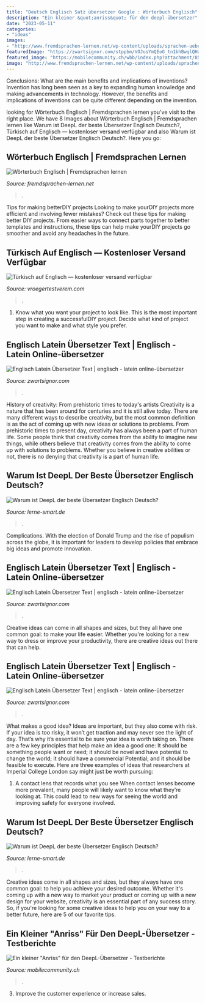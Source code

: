 ```yaml
---
title: "Deutsch Englisch Satz übersetzer Google : Wörterbuch Englisch"
description: "Ein kleiner &quot;anriss&quot; für den deepl-übersetzer"
date: "2023-05-11"
categories:
- "ideas"
images:
- "http://www.fremdsprachen-lernen.net/wp-content/uploads/sprachen-uebersetzen-google-translate.jpg"
featuredImage: "https://zwartsignor.com/stppbm/VOJusYmQEoG_tn1bhBwqlQHaKv.jpg"
featured_image: "https://mobilecommunity.ch/wbb/index.php?attachment/85-deepl1-png/"
image: "http://www.fremdsprachen-lernen.net/wp-content/uploads/sprachen-uebersetzen-google-translate.jpg"
---
```



Conclusions: What are the main benefits and implications of inventions?
Invention has long been seen as a key to expanding human knowledge and making advancements in technology. However, the benefits and implications of inventions can be quite different depending on the invention.

	

		
looking for Wörterbuch Englisch | Fremdsprachen lernen you've visit to the right place. We have 8 Images about Wörterbuch Englisch | Fremdsprachen lernen like Warum ist DeepL der beste Übersetzer Englisch Deutsch?, Türkisch auf Englisch — kostenloser versand verfügbar and also Warum ist DeepL der beste Übersetzer Englisch Deutsch?. Here you go:
		
    
## Wörterbuch Englisch | Fremdsprachen Lernen

<img loading=lazy src="http://www.fremdsprachen-lernen.net/wp-content/uploads/sprachen-uebersetzen-google-translate.jpg" onerror="this.onerror=null;this.src='https://tse1.mm.bing.net/th?id=OIP.xdUXkXIgp_SV-q3I6Gx4_gHaDG&amp;pid=15.1';" alt="Wörterbuch Englisch | Fremdsprachen lernen">

_Source: fremdsprachen-lernen.net_

>. 

	

Tips for making betterDIY projects
Looking to make yourDIY projects more efficient and involving fewer mistakes? Check out these tips for making better DIY projects. From easier ways to connect parts together to better templates and instructions, these tips can help make yourDIY projects go smoother and avoid any headaches in the future.

    
## Türkisch Auf Englisch — Kostenloser Versand Verfügbar

<img loading=lazy src="https://vroegertestverem.com/yjwwia/HVbc96_AVykyl-HNcYb-KQHaJ8.jpg" onerror="this.onerror=null;this.src='https://tse4.mm.bing.net/th?id=OIP.tGqrPUzsJCiLGwdMuxkLWQAAAA&amp;pid=15.1';" alt="Türkisch auf Englisch — kostenloser versand verfügbar">

_Source: vroegertestverem.com_

>. 

	

1. Know what you want your project to look like. This is the most important step in creating a successfulDIY project. Decide what kind of project you want to make and what style you prefer.

    
## Englisch Latein Übersetzer Text | Englisch - Latein Online-übersetzer

<img loading=lazy src="https://zwartsignor.com/stppbm/jpYee15708vYtGC_f_7KlwAAAA.jpg" onerror="this.onerror=null;this.src='https://tse4.mm.bing.net/th?id=OIP.grX0LHzQVRdvXcm04aSHMAAAAA&amp;pid=15.1';" alt="Englisch Latein Übersetzer Text | englisch - latein online-übersetzer">

_Source: zwartsignor.com_

>. 

	

History of creativity: From prehistoric times to today's artists
Creativity is a nature that has been around for centuries and it is still alive today. There are many different ways to describe creativity, but the most common definition is as the act of coming up with new ideas or solutions to problems. From prehistoric times to present day, creativity has always been a part of human life. Some people think that creativity comes from the ability to imagine new things, while others believe that creativity comes from the ability to come up with solutions to problems. Whether you believe in creative abilities or not, there is no denying that creativity is a part of human life.

    
## Warum Ist DeepL Der Beste Übersetzer Englisch Deutsch?

<img loading=lazy src="https://lerne-smart.de/wp-content/uploads/2019/01/Der-Google-Übersetzer01-1024x352.jpg" onerror="this.onerror=null;this.src='https://tse3.mm.bing.net/th?id=OIP.k7WlYzUnsRJvli1RX48jTwHaCi&amp;pid=15.1';" alt="Warum ist DeepL der beste Übersetzer Englisch Deutsch?">

_Source: lerne-smart.de_

>. 

	

Complications. With the election of Donald Trump and the rise of populism across the globe, it is important for leaders to develop policies that embrace big ideas and promote innovation.

    
## Englisch Latein Übersetzer Text | Englisch - Latein Online-übersetzer

<img loading=lazy src="https://zwartsignor.com/stppbm/E9ffpKjMy7Heca-Y6JIa8gHaE8.jpg" onerror="this.onerror=null;this.src='https://tse3.mm.bing.net/th?id=OIP.rIn2uWSFhPoZJvowuTFS0QAAAA&amp;pid=15.1';" alt="Englisch Latein Übersetzer Text | englisch - latein online-übersetzer">

_Source: zwartsignor.com_

>. 

	

Creative ideas can come in all shapes and sizes, but they all have one common goal: to make your life easier. Whether you're looking for a new way to dress or improve your productivity, there are creative ideas out there that can help.

    
## Englisch Latein Übersetzer Text | Englisch - Latein Online-übersetzer

<img loading=lazy src="https://zwartsignor.com/stppbm/VOJusYmQEoG_tn1bhBwqlQHaKv.jpg" onerror="this.onerror=null;this.src='https://tse1.mm.bing.net/th?id=OIP.7u-EBTboyXjrulcNRPkVLwAAAA&amp;pid=15.1';" alt="Englisch Latein Übersetzer Text | englisch - latein online-übersetzer">

_Source: zwartsignor.com_

>. 

	

What makes a good idea?
Ideas are important, but they also come with risk. If your idea is too risky, it won’t get traction and may never see the light of day. That’s why it’s essential to be sure your idea is worth taking on. There are a few key principles that help make an idea a good one: It should be something people want or need; it should be novel and have potential to change the world; it should have a commercial Potential; and it should be feasible to execute. Here are three examples of ideas that researchers at Imperial College London say might just be worth pursuing: 
1. A contact lens that records what you see When contact lenses become more prevalent, many people will likely want to know what they’re looking at. This could lead to new ways for seeing the world and improving safety for everyone involved.

    
## Warum Ist DeepL Der Beste Übersetzer Englisch Deutsch?

<img loading=lazy src="https://lerne-smart.de/wp-content/uploads/2019/01/DeepL03-1080x532.jpg" onerror="this.onerror=null;this.src='https://tse4.mm.bing.net/th?id=OIP.3nOL-1RR0Oloa-9NzLMkvQHaDp&amp;pid=15.1';" alt="Warum ist DeepL der beste Übersetzer Englisch Deutsch?">

_Source: lerne-smart.de_

>. 

	

Creative ideas come in all shapes and sizes, but they always have one common goal: to help you achieve your desired outcome. Whether it's coming up with a new way to market your product or coming up with a new design for your website, creativity is an essential part of any success story. So, if you're looking for some creative ideas to help you on your way to a better future, here are 5 of our favorite tips.

    
## Ein Kleiner &quot;Anriss&quot; Für Den DeepL-Übersetzer - Testberichte

<img loading=lazy src="https://mobilecommunity.ch/wbb/index.php?attachment/85-deepl1-png/" onerror="this.onerror=null;this.src='https://tse1.mm.bing.net/th?id=OIP.Ncs8Adqml3ZmpnxNhbIjvAHaFr&amp;pid=15.1';" alt="Ein kleiner &quot;Anriss&quot; für den DeepL-Übersetzer - Testberichte">

_Source: mobilecommunity.ch_

>. 

	

3. Improve the customer experience or increase sales.

